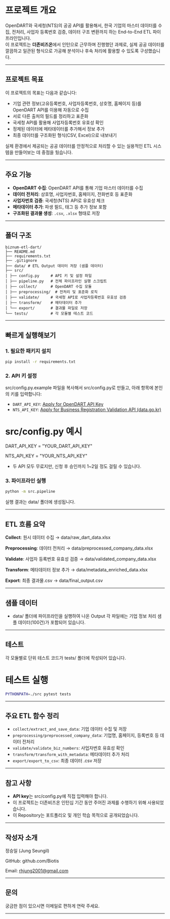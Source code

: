 # 프로젝트 개요

OpenDART와 국세청(NTS)의 공공 API를 활용해서, 한국 기업의 마스터 데이터를 수집, 전처리, 사업자 등록번호 검증, 데이터 구조 변환까지 하는 End-to-End ETL 파이프라인입니다.  
이 프로젝트는 **더존비즈온**에서 인턴으로 근무하며 진행했던 과제로, 실제 공공 데이터를 깔끔하고 일관된 형식으로 가공해 분석이나 후속 처리에 활용할 수 있도록 구성했습니다.

---

## 프로젝트 목표

이 프로젝트의 목표는 다음과 같습니다:

- 기업 관련 정보(고유등록번호, 사업자등록번호, 상호명, 홈페이지 등)를 OpenDART API를 이용해 자동으로 수집  
- 서로 다른 출처의 필드를 정리하고 표준화 
- 국세청 API를 활용해 사업자등록번호 유효성 확인
- 정제된 데이터에 메타데이터를 추가해서 정보 추가
- 최종 데이터를 구조화된 형식(CSV, Excel)으로 내보내기

실제 환경에서 제공되는 공공 데이터를 안정적으로 처리할 수 있는 실용적인 ETL 시스템을 만들어보는 데 중점을 뒀습니다.

---

## 주요 기능

- **OpenDART 수집**: OpenDART API를 통해 기업 마스터 데이터를 수집
- **데이터 전처리**: 상호명, 사업자번호, 홈페이지, 전화번호 등 표준화
- **사업자번호 검증**: 국세청(NTS) API로 유효성 체크
- **메타데이터 추가**: 파생 필드, 태그 등 추가 정보 포함
- **구조화된 결과물 생성**: `.csv`, `.xlsx` 형태로 저장

---

##  폴더 구조

```
biznum-etl-dart/
├── README.md
├── requirements.txt
├── .gitignore
├── data/ # ETL Output 데이터 저장 (샘플 데이터)
├── src/
│ ├── config.py     # API 키 및 설정 파일
│ ├── pipeline.py   # 전체 파이프라인 실행 스크립트
│ ├── collect/      # OpenDART 수집 모듈
│ ├── preprocessing/  # 전처리 및 표준화 로직
│ ├── validate/     # 국세청 API로 사업자등록번호 유효성 검증
│ ├── transform/    # 메타데이터 추가
│ └── export/       # 결과물 파일로 저장
└── tests/          # 각 모듈별 테스트 코드
```

---

## 빠르게 실행해보기

### 1. 필요한 패키지 설치

```bash
pip install -r requirements.txt
```
### 2. API 키 설정

src/config.py.example 파일을 복사해서 src/config.py로 만들고, 아래 항목에 본인의 키를 입력합니다:

- `DART_API_KEY`: [Apply for OpenDART API Key](https://opendart.fss.or.kr/)
- `NTS_API_KEY`: [Apply for Business Registration Validation API (data.go.kr)](https://www.data.go.kr/tcs/dss/selectApiDataDetailView.do?publicDataPk=15081808)

# src/config.py 예시
DART_API_KEY = "YOUR_DART_API_KEY"

NTS_API_KEY = "YOUR_NTS_API_KEY"

- 두 API 모두 무료지만, 신청 후 승인까지 1~2일 정도 걸릴 수 있습니다.

### 3. 파이프라인 실행

```bash
python -m src.pipeline
```

실행 결과는 data/ 폴더에 생성됩니다.

---

## ETL 흐름 요약

**Collect**: 원시 데이터 수집 → data/raw_dart_data.xlsx

**Preprocessing**: 데이터 전처리 → data/preprocessed_company_data.xlsx

**Validate**: 사업자 등록번호 유효성 검증 → data/validated_company_data.xlsx

**Transform**: 메타데이터 정보 추가 → data/metadata_enriched_data.xlsx

**Export**: 최종 결과물.csv → data/final_output.csv

---

## 샘플 데이터

- data/ 폴더에 파이프라인을 실행하여 나온 Output 각 파일에는 기업 정보 처리 샘플 데이터(100건)가 포함되어 있습니다.

---

## 테스트

각 모듈별로 단위 테스트 코드가 tests/ 폴더에 작성되어 있습니다.

# 테스트 실행

```bash
PYTHONPATH=./src pytest tests
```

---

## 주요 ETL 함수 정리

- `collect/extract_and_save_data`: 기업 데이터 수집 및 저장
- `preprocessing/preprocessed_company_data`: 기업명, 홈페이지, 등록번호 등 데이터 전처리
- `validate/validate_biz_numbers`: 사업자번호 유효성 확인
- `transform/transform_with_metadata`: 메타데이터 추가 처리
- `export/export_to_csv`: 최종 데이터 .csv 저장

---

## 참고 사항

- **API key**는 src/config.py에 직접 입력해야 합니다.
- 이 프로젝트는 더존비즈온 인턴십 기간 동안 주어진 과제를 수행하기 위해 사용되었습니다.
- 이 Repository는 포트폴리오 및 개인 학습 목적으로 공개되었습니다.

---

## 작성자 소개

정승일 (Jung Seungil)

GitHub: github.com/Biotis

Email: rhjung2001@gmail.com

---

## 문의

궁금한 점이 있으시면 이메일로 편하게 연락 주세요.

---
